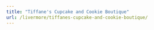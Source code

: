 ```yaml
---
title: "Tiffane's Cupcake and Cookie Boutique"
url: /livermore/tiffanes-cupcake-and-cookie-boutique/
---
```


